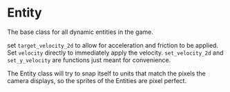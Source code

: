# Entity
The base class for all dynamic entities in the game.

set `target_velocity_2d` to allow for acceleration and friction to be applied.<br>
Set `velocity` directly to immediately apply the velocity. `set_velocity_2d` and `set_y_velocity` are functions just meant for convenience.

The Entity class will try to snap itself to units that match the pixels the camera displays, so the sprites of the Entities are pixel perfect.
